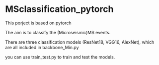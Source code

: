 # MSclassification_pytorch

This porject is based on pytorch 

The aim is to classify the (Microseismic)MS events.

There are three classification models (ResNet18, VGG16, AlexNet), which are all included in backbone_Min.py

you can use train_test.py to train and test the models.

